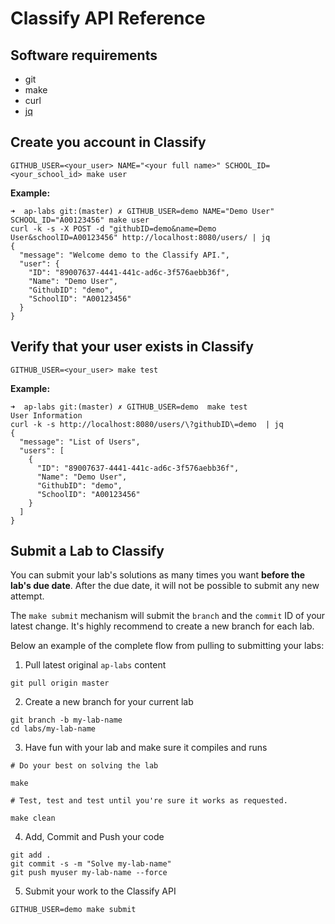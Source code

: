 Classify API Reference
======================

## Software requirements

- git
- make
- curl
- [jq](https://stedolan.github.io/jq/download/)


Create you account in Classify
------------------------------
```
GITHUB_USER=<your_user> NAME="<your full name>" SCHOOL_ID=<your_school_id> make user
```

**Example:**
```
➜  ap-labs git:(master) ✗ GITHUB_USER=demo NAME="Demo User" SCHOOL_ID="A00123456" make user
curl -k -s -X POST -d "githubID=demo&name=Demo User&schoolID=A00123456" http://localhost:8080/users/ | jq
{
  "message": "Welcome demo to the Classify API.",
  "user": {
    "ID": "89007637-4441-441c-ad6c-3f576aebb36f",
    "Name": "Demo User",
    "GithubID": "demo",
    "SchoolID": "A00123456"
  }
}
```

Verify that your user exists in Classify
----------------------------------------
```
GITHUB_USER=<your_user> make test
```

**Example:**
```
➜  ap-labs git:(master) ✗ GITHUB_USER=demo  make test
User Information
curl -k -s http://localhost:8080/users/\?githubID\=demo  | jq
{
  "message": "List of Users",
  "users": [
    {
      "ID": "89007637-4441-441c-ad6c-3f576aebb36f",
      "Name": "Demo User",
      "GithubID": "demo",
      "SchoolID": "A00123456"
    }
  ]
}
```

Submit a Lab to Classify
------------------------
You can submit your lab's solutions as many times you want **before the lab's due date**. After the due date, it will not be possible to submit any new attempt.

The `make submit` mechanism will submit the `branch` and the `commit` ID of your latest change. It's highly recommend to create a new branch for each lab.

Below an example of the complete flow from pulling to submitting your labs:

1. Pull latest original `ap-labs` content
```
git pull origin master
```

2. Create a new branch for your current lab
```
git branch -b my-lab-name
cd labs/my-lab-name
```

3. Have fun with your lab and make sure it compiles and runs
```
# Do your best on solving the lab

make

# Test, test and test until you're sure it works as requested.

make clean
```

4. Add, Commit and Push your code
```
git add .
git commit -s -m "Solve my-lab-name"
git push myuser my-lab-name --force
```

5. Submit your work to the Classify API
```
GITHUB_USER=demo make submit
```
